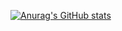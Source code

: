 [![Anurag's GitHub stats](https://github-readme-stats.vercel.app/api?username=Cpointerz)](https://github.com/Cpointerz)

